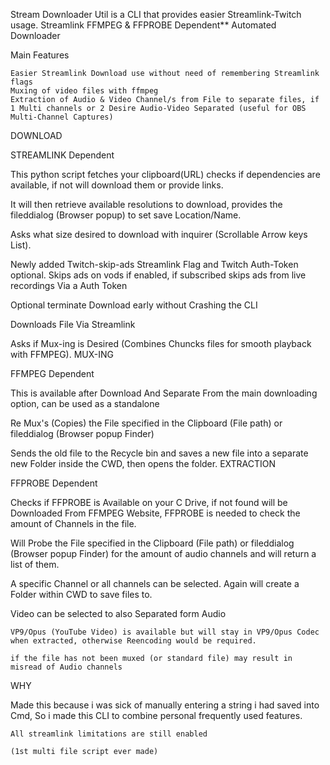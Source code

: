 Stream Downloader Util is a CLI that provides easier Streamlink-Twitch usage.
Streamlink FFMPEG & FFPROBE Dependent** Automated Downloader

Main Features

    Easier Streamlink Download use without need of remembering Streamlink flags
    Muxing of video files with ffmpeg
    Extraction of Audio & Video Channel/s from File to separate files, if 1 Multi channels or 2 Desire Audio-Video Separated (useful for OBS Multi-Channel Captures)

DOWNLOAD

STREAMLINK Dependent

This python script fetches your clipboard(URL) checks if dependencies are available, if not will download them or provide links.

It will then retrieve available resolutions to download, provides the fileddialog (Browser popup) to set save Location/Name.

Asks what size desired to download with inquirer (Scrollable Arrow keys List).

Newly added Twitch-skip-ads Streamlink Flag and Twitch Auth-Token optional. Skips ads on vods if enabled, if subscribed skips ads from live recordings Via a Auth Token

Optional terminate Download early without Crashing the CLI

Downloads File Via Streamlink

Asks if Mux-ing is Desired (Combines Chuncks files for smooth playback with FFMPEG).
MUX-ING

FFMPEG Dependent

This is available after Download And Separate From the main downloading option, can be used as a standalone

Re Mux's (Copies) the File specified in the Clipboard (File path) or fileddialog (Browser popup Finder)

Sends the old file to the Recycle bin and saves a new file into a separate new Folder inside the CWD, then opens the folder.
EXTRACTION

FFPROBE Dependent

Checks if FFPROBE is Available on your C Drive, if not found will be Downloaded From FFMPEG Website, FFPROBE is needed to check the amount of Channels in the file.

Will Probe the File specified in the Clipboard (File path) or fileddialog (Browser popup Finder) for the amount of audio channels and will return a list of them.

A specific Channel or all channels can be selected. Again will create a Folder within CWD to save files to.

Video can be selected to also Separated form Audio

    VP9/Opus (YouTube Video) is available but will stay in VP9/Opus Codec when extracted, otherwise Reencoding would be required.

    if the file has not been muxed (or standard file) may result in misread of Audio channels

WHY

Made this because i was sick of manually entering a string i had saved into Cmd, So i made this CLI to combine personal frequently used features.

    All streamlink limitations are still enabled

    (1st multi file script ever made)

